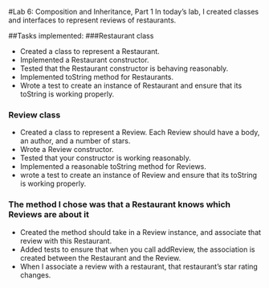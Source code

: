 #Lab 6: Composition and Inheritance, Part 1
In today’s lab, I created classes and interfaces to represent reviews of restaurants.

##Tasks implemented:
###Restaurant class
- Created a class to represent a Restaurant. 
- Implemented a Restaurant constructor.
- Tested that the Restaurant constructor is behaving reasonably.
- Implemented toString method for Restaurants.
- Wrote  a test to create an instance of Restaurant and ensure that its toString is working properly.
### Review class

- Created a class to represent a Review. Each Review should have a body, an author, and a number of stars.
- Wrote a Review constructor.
- Tested that your constructor is working reasonably.
- Implemented a reasonable toString method for Reviews.
- wrote a test to create an instance of Review and ensure that its toString is working properly.
### The method I chose was that a Restaurant knows which Reviews are about it
- Created the method should take in a Review instance, and associate that review with this Restaurant. 
- Added tests to ensure that when you call addReview, the association is created between the Restaurant and the Review.
- When I associate a review with a restaurant, that restaurant’s star rating  changes. 